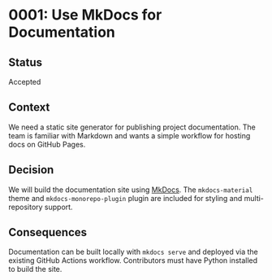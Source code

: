 # 0001: Use MkDocs for Documentation

## Status

Accepted

## Context

We need a static site generator for publishing project documentation. The
team is familiar with Markdown and wants a simple workflow for hosting docs
on GitHub Pages.

## Decision

We will build the documentation site using [MkDocs](https://www.mkdocs.org/).
The `mkdocs-material` theme and `mkdocs-monorepo-plugin` plugin are included
for styling and multi-repository support.

## Consequences

Documentation can be built locally with `mkdocs serve` and deployed via the
existing GitHub Actions workflow. Contributors must have Python installed to
build the site.

